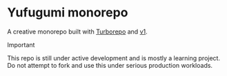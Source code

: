 # Yufugumi monorepo

A creative monorepo built with [Turborepo](https://turbo.build) and [v1](https://v1.run).

> [!IMPORTANT]  
> This repo is still under active development and is mostly a learning project. Do not attempt to fork and use this under serious production workloads.